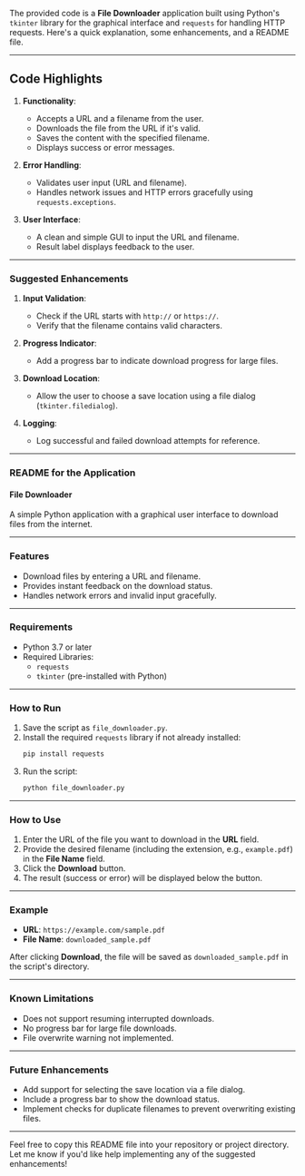 The provided code is a **File Downloader** application built using Python's `tkinter` library for the graphical interface and `requests` for handling HTTP requests. Here's a quick explanation, some enhancements, and a README file.

---

## Code Highlights

1. **Functionality**:
   - Accepts a URL and a filename from the user.
   - Downloads the file from the URL if it's valid.
   - Saves the content with the specified filename.
   - Displays success or error messages.

2. **Error Handling**:
   - Validates user input (URL and filename).
   - Handles network issues and HTTP errors gracefully using `requests.exceptions`.

3. **User Interface**:
   - A clean and simple GUI to input the URL and filename.
   - Result label displays feedback to the user.

---

### Suggested Enhancements

1. **Input Validation**:
   - Check if the URL starts with `http://` or `https://`.
   - Verify that the filename contains valid characters.

2. **Progress Indicator**:
   - Add a progress bar to indicate download progress for large files.

3. **Download Location**:
   - Allow the user to choose a save location using a file dialog (`tkinter.filedialog`).

4. **Logging**:
   - Log successful and failed download attempts for reference.

---

### README for the Application

#### File Downloader

A simple Python application with a graphical user interface to download files from the internet.

---

### Features

- Download files by entering a URL and filename.
- Provides instant feedback on the download status.
- Handles network errors and invalid input gracefully.

---

### Requirements

- Python 3.7 or later
- Required Libraries:
  - `requests`
  - `tkinter` (pre-installed with Python)

---

### How to Run

1. Save the script as `file_downloader.py`.
2. Install the required `requests` library if not already installed:
   ```bash
   pip install requests
   ```
3. Run the script:
   ```bash
   python file_downloader.py
   ```

---

### How to Use

1. Enter the URL of the file you want to download in the **URL** field.
2. Provide the desired filename (including the extension, e.g., `example.pdf`) in the **File Name** field.
3. Click the **Download** button.
4. The result (success or error) will be displayed below the button.

---

### Example

- **URL**: `https://example.com/sample.pdf`
- **File Name**: `downloaded_sample.pdf`

After clicking **Download**, the file will be saved as `downloaded_sample.pdf` in the script's directory.

---

### Known Limitations

- Does not support resuming interrupted downloads.
- No progress bar for large file downloads.
- File overwrite warning not implemented.

---

### Future Enhancements

- Add support for selecting the save location via a file dialog.
- Include a progress bar to show the download status.
- Implement checks for duplicate filenames to prevent overwriting existing files.

---

Feel free to copy this README file into your repository or project directory. Let me know if you'd like help implementing any of the suggested enhancements!
